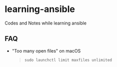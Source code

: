 # learning-ansible

Codes and Notes while learning ansible

## FAQ
* "Too many open files" on macOS
  > `sudo launchctl limit maxfiles unlimited`
